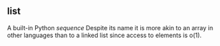 ## **list**
A built-in Python *sequence*
Despite its name it is more akin to an array in other languages than to a linked list since access to elements is o(1).